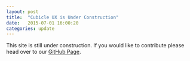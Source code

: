 ```yaml
---
layout: post
title:  "Cubicle UX is Under Construction"
date:   2015-07-01 16:00:20
categories: update
---
```

This site is still under construction. If you would like to contribute please head over to our [GitHub Page](https://github.com/cubicleux/cubicleux.github.io).